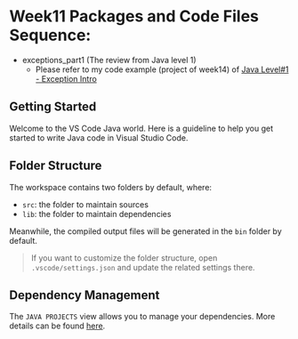 # Week11 Packages and Code Files Sequence:
- exceptions_part1 (The review from Java level 1)
    - Please refer to my code example (project of week14) of [Java Level#1 - Exception Intro](https://github.com/anmarjarjees/java1-code/tree/main/week14)
    
## Getting Started

Welcome to the VS Code Java world. Here is a guideline to help you get started to write Java code in Visual Studio Code.

## Folder Structure

The workspace contains two folders by default, where:

- `src`: the folder to maintain sources
- `lib`: the folder to maintain dependencies

Meanwhile, the compiled output files will be generated in the `bin` folder by default.

> If you want to customize the folder structure, open `.vscode/settings.json` and update the related settings there.

## Dependency Management

The `JAVA PROJECTS` view allows you to manage your dependencies. More details can be found [here](https://github.com/microsoft/vscode-java-dependency#manage-dependencies).
